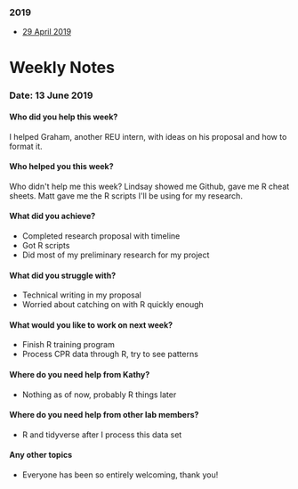 ### 2019
* [29 April 2019](#date-29-april-2019)

# Weekly Notes
### Date: 13 June 2019 

#### Who did you help this week?

I helped Graham, another REU intern, with ideas on his proposal and how to format it. 

#### Who helped you this week?

Who didn't help me this week? Lindsay showed me Github, gave me R cheat sheets. Matt gave me the R scripts I'll be using for my research. 

#### What did you achieve?

* Completed research proposal with timeline 
* Got R scripts 
* Did most of my preliminary research for my project 

#### What did you struggle with?

* Technical writing in my proposal 
* Worried about catching on with R quickly enough 

#### What would you like to work on next week?

* Finish R training program 
* Process CPR data through R, try to see patterns


#### Where do you need help from Kathy?

* Nothing as of now, probably R things later 

#### Where do you need help from other lab members?

* R and tidyverse after I process this data set 

#### Any other topics

* Everyone has been so entirely welcoming, thank you! 
